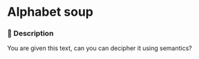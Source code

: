 # Alphabet soup
### 📄 Description
You are given this text, can you can decipher it using semantics?
